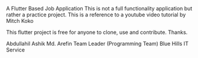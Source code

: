 A Flutter Based Job Application
This is not a full functionality application but rather a practice project. This is a reference to a youtube video tutorial by Mitch Koko

This flutter project is free for anyone to clone, use and contribute. Thanks.

Abdullahil Ashik Md. Arefin
Team Leader (Programming Team)
Blue Hills IT Service
